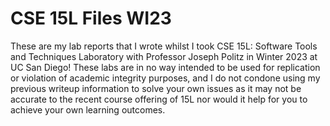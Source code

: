 # CSE 15L Files WI23
These are my lab reports that I wrote whilst I took CSE 15L: Software Tools and Techniques Laboratory with Professor Joseph Politz in Winter 2023 at UC San Diego! These labs are in no way intended to be used for replication or violation of academic integrity purposes, and I do not condone using my previous writeup information to solve your own issues as it may not be accurate to the recent course offering of 15L nor would it help for you to achieve your own learning outcomes.
